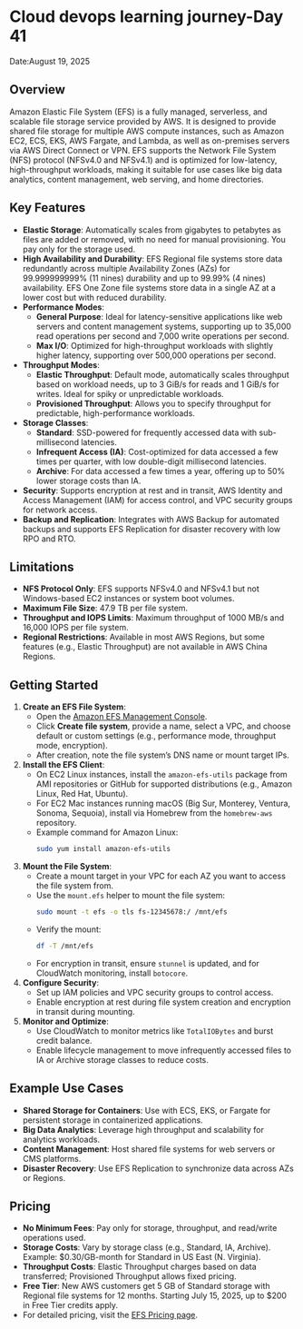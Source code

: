 # Cloud devops learning journey-Day 41
Date:August 19, 2025

## Overview
Amazon Elastic File System (EFS) is a fully managed, serverless, and scalable file storage service provided by AWS. It is designed to provide shared file storage for multiple AWS compute instances, such as Amazon EC2, ECS, EKS, AWS Fargate, and Lambda, as well as on-premises servers via AWS Direct Connect or VPN. EFS supports the Network File System (NFS) protocol (NFSv4.0 and NFSv4.1) and is optimized for low-latency, high-throughput workloads, making it suitable for use cases like big data analytics, content management, web serving, and home directories.[](https://docs.aws.amazon.com/efs/latest/ug/whatisefs.html)[](https://aws.amazon.com/efs/features/)

## Key Features
- **Elastic Storage**: Automatically scales from gigabytes to petabytes as files are added or removed, with no need for manual provisioning. You pay only for the storage used.[](https://docs.aws.amazon.com/efs/latest/ug/whatisefs.html)[](https://aws.amazon.com/efs/faq/)
- **High Availability and Durability**: EFS Regional file systems store data redundantly across multiple Availability Zones (AZs) for 99.999999999% (11 nines) durability and up to 99.99% (4 nines) availability. EFS One Zone file systems store data in a single AZ at a lower cost but with reduced durability.[](https://aws.amazon.com/efs/features/)[](https://aws.amazon.com/efs/pricing/)
- **Performance Modes**:
  - **General Purpose**: Ideal for latency-sensitive applications like web servers and content management systems, supporting up to 35,000 read operations per second and 7,000 write operations per second.[](https://aws.amazon.com/about-aws/whats-new/2020/04/amazon-elastic-file-system-announces-increase-in-read-operations-for-general-purpose-file-systems/)
  - **Max I/O**: Optimized for high-throughput workloads with slightly higher latency, supporting over 500,000 operations per second.[](https://aws.amazon.com/about-aws/whats-new/2020/04/amazon-elastic-file-system-announces-increase-in-read-operations-for-general-purpose-file-systems/)
- **Throughput Modes**:
  - **Elastic Throughput**: Default mode, automatically scales throughput based on workload needs, up to 3 GiB/s for reads and 1 GiB/s for writes. Ideal for spiky or unpredictable workloads.[](https://aws.amazon.com/blogs/aws/new-announcing-amazon-efs-elastic-throughput/)
  - **Provisioned Throughput**: Allows you to specify throughput for predictable, high-performance workloads.[](https://aws.amazon.com/blogs/aws/new-announcing-amazon-efs-elastic-throughput/)
- **Storage Classes**:
  - **Standard**: SSD-powered for frequently accessed data with sub-millisecond latencies.
  - **Infrequent Access (IA)**: Cost-optimized for data accessed a few times per quarter, with low double-digit millisecond latencies.
  - **Archive**: For data accessed a few times a year, offering up to 50% lower storage costs than IA.[](https://aws.amazon.com/efs/faq/)
- **Security**: Supports encryption at rest and in transit, AWS Identity and Access Management (IAM) for access control, and VPC security groups for network access.[](https://docs.aws.amazon.com/efs/latest/ug/whatisefs.html)
- **Backup and Replication**: Integrates with AWS Backup for automated backups and supports EFS Replication for disaster recovery with low RPO and RTO.[](https://aws.amazon.com/efs/features/)

## Limitations
- **NFS Protocol Only**: EFS supports NFSv4.0 and NFSv4.1 but not Windows-based EC2 instances or system boot volumes.[](https://www.bmc.com/blogs/aws-efs-elastic-file-system/)[](https://docs.aws.amazon.com/AWSEC2/latest/UserGuide/AmazonEFS.html)
- **Maximum File Size**: 47.9 TB per file system.[](https://www.geeksforgeeks.org/cloud-computing/introduction-to-aws-elastic-file-systemefs/)
- **Throughput and IOPS Limits**: Maximum throughput of 1000 MB/s and 16,000 IOPS per file system.[](https://www.geeksforgeeks.org/cloud-computing/introduction-to-aws-elastic-file-systemefs/)
- **Regional Restrictions**: Available in most AWS Regions, but some features (e.g., Elastic Throughput) are not available in AWS China Regions.[](https://aws.amazon.com/blogs/aws/new-announcing-amazon-efs-elastic-throughput/)

## Getting Started
1. **Create an EFS File System**:
   - Open the [Amazon EFS Management Console](https://console.aws.amazon.com/efs).
   - Click **Create file system**, provide a name, select a VPC, and choose default or custom settings (e.g., performance mode, throughput mode, encryption).
   - After creation, note the file system’s DNS name or mount target IPs.[](https://k21academy.com/amazon-web-services/amazon-elastic-file-system/)
2. **Install the EFS Client**:
   - On EC2 Linux instances, install the `amazon-efs-utils` package from AMI repositories or GitHub for supported distributions (e.g., Amazon Linux, Red Hat, Ubuntu).
   - For EC2 Mac instances running macOS (Big Sur, Monterey, Ventura, Sonoma, Sequoia), install via Homebrew from the `homebrew-aws` repository.[](https://docs.aws.amazon.com/efs/latest/ug/installing-amazon-efs-utils.html)
   - Example command for Amazon Linux:
     ```bash
     sudo yum install amazon-efs-utils
     ```
3. **Mount the File System**:
   - Create a mount target in your VPC for each AZ you want to access the file system from.
   - Use the `mount.efs` helper to mount the file system:
     ```bash
     sudo mount -t efs -o tls fs-12345678:/ /mnt/efs
     ```
   - Verify the mount:
     ```bash
     df -T /mnt/efs
     ```
   - For encryption in transit, ensure `stunnel` is updated, and for CloudWatch monitoring, install `botocore`.[](https://docs.aws.amazon.com/efs/latest/ug/installing-amazon-efs-utils.html)
4. **Configure Security**:
   - Set up IAM policies and VPC security groups to control access.
   - Enable encryption at rest during file system creation and encryption in transit during mounting.[](https://docs.aws.amazon.com/efs/latest/ug/whatisefs.html)
5. **Monitor and Optimize**:
   - Use CloudWatch to monitor metrics like `TotalIOBytes` and burst credit balance.
   - Enable lifecycle management to move infrequently accessed files to IA or Archive storage classes to reduce costs.[](https://github.com/aws-samples/amazon-efs-tutorial/blob/master/create-file-system/README.md)[](https://aws.amazon.com/blogs/aws/new-announcing-amazon-efs-elastic-throughput/)

## Example Use Cases
- **Shared Storage for Containers**: Use with ECS, EKS, or Fargate for persistent storage in containerized applications.[](https://docs.aws.amazon.com/eks/latest/userguide/efs-csi.html)
- **Big Data Analytics**: Leverage high throughput and scalability for analytics workloads.[](https://www.geeksforgeeks.org/cloud-computing/introduction-to-aws-elastic-file-systemefs/)
- **Content Management**: Host shared file systems for web servers or CMS platforms.[](https://aws.amazon.com/efs/features/)
- **Disaster Recovery**: Use EFS Replication to synchronize data across AZs or Regions.[](https://aws.amazon.com/efs/features/)

## Pricing
- **No Minimum Fees**: Pay only for storage, throughput, and read/write operations used.
- **Storage Costs**: Vary by storage class (e.g., Standard, IA, Archive). Example: $0.30/GB-month for Standard in US East (N. Virginia).[](https://aws.amazon.com/blogs/aws/amazon-elastic-file-system-production-ready-in-three-regions/)
- **Throughput Costs**: Elastic Throughput charges based on data transferred; Provisioned Throughput allows fixed pricing.
- **Free Tier**: New AWS customers get 5 GB of Standard storage with Regional file systems for 12 months. Starting July 15, 2025, up to $200 in Free Tier credits apply.[](https://aws.amazon.com/efs/pricing/)
- For detailed pricing, visit the [EFS Pricing page](https://aws.amazon.com/efs/pricing/).[](https://aws.amazon.com/efs/pricing/)



